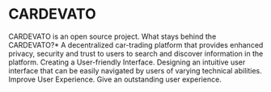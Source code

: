 # CARDEVATO
CARDEVATO is an open source project. What stays behind the CARDEVATO?*
A decentralized car-trading platform that provides enhanced privacy, security and trust to users to search and discover information in the platform. 
Creating a User-friendly Interface. Designing an intuitive user interface that can be easily navigated by users of varying technical abilities.
Improve User Experience. 
Give an outstanding user experience.

